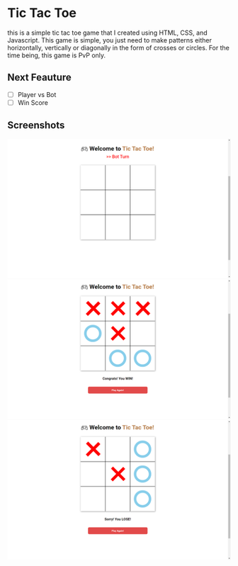 # Tic Tac Toe

this is a simple tic tac toe game that I created using HTML, CSS, and Javascript. This game is simple, you just need to make patterns either horizontally, vertically or diagonally in the form of crosses or circles. For the time being, this game is PvP only.

## Next Feauture
- [ ] Player vs Bot
- [ ] Win Score

## Screenshots
![1](asset/image/../../tic-tac-toe/asset/image/screenshots/1.png)
![1](asset/image/../../tic-tac-toe/asset/image/screenshots/2.png)
![1](asset/image/../../tic-tac-toe/asset/image/screenshots/3.png)